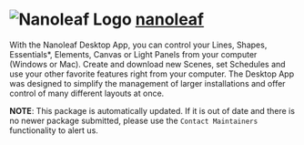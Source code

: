 # ![Nanoleaf Logo](https://cdn.jsdelivr.net/gh/mikeee/ChocoPackages/icons/nanoleaf.png "nanoleaf Logo") [nanoleaf](https://chocolatey.org/packages/nanoleaf)

With the Nanoleaf Desktop App, you can control your Lines, Shapes, Essentials\*, Elements, Canvas or Light Panels from your computer (Windows or Mac). Create and download new Scenes, set Schedules and use your other favorite features right from your computer. The Desktop App was designed to simplify the management of larger installations and offer control of many different layouts at once.

**NOTE**: This package is automatically updated. If it is out of date and there is no newer package submitted, please use the `Contact Maintainers` functionality to alert us.
